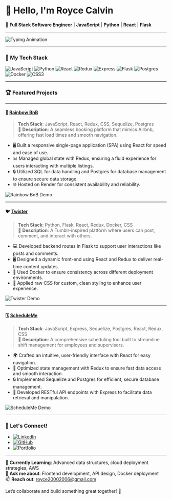 # 👋 Hello, I'm Royce Calvin

🚀 **Full Stack Software Engineer** | **JavaScript** | **Python** | **React** | **Flask**

---

![Typing Animation](https://readme-typing-svg.demolab.com?font=Fira+Code&duration=4000&pause=1000&color=00F761&center=true&vCenter=true&width=435&lines=Passionate+About+Web+Development;Full+Stack+Engineer;Quick+Learner+and+Problem+Solver)

---

### 🔧 My Tech Stack

![JavaScript](https://img.shields.io/badge/JavaScript-%23F7DF1E.svg?style=for-the-badge&logo=javascript&logoColor=black)
![Python](https://img.shields.io/badge/Python-%233776AB.svg?style=for-the-badge&logo=python&logoColor=white)
![React](https://img.shields.io/badge/React-%2361DAFB.svg?style=for-the-badge&logo=react&logoColor=black)
![Redux](https://img.shields.io/badge/Redux-%23764ABC.svg?style=for-the-badge&logo=redux&logoColor=white)
![Express](https://img.shields.io/badge/Express-%23000000.svg?style=for-the-badge&logo=express&logoColor=white)
![Flask](https://img.shields.io/badge/Flask-%23000000.svg?style=for-the-badge&logo=flask&logoColor=white)
![Postgres](https://img.shields.io/badge/Postgres-%23336791.svg?style=for-the-badge&logo=postgresql&logoColor=white)
![Docker](https://img.shields.io/badge/Docker-%232496ED.svg?style=for-the-badge&logo=docker&logoColor=white)
![CSS3](https://img.shields.io/badge/CSS3-%231572B6.svg?style=for-the-badge&logo=css3&logoColor=white)

---

### 🏆 Featured Projects

---

#### 🌈 [Rainbow BnB](https://rainbow-bnb.onrender.com)
> **Tech Stack**: JavaScript, React, Redux, CSS, Sequelize, Postgres  
> 🌟 **Description**: A seamless booking platform that mimics Airbnb, offering fast load times and smooth navigation.
- 🖥️ Built a responsive single-page application (SPA) using React for speed and ease of use.
- 📊 Managed global state with Redux, ensuring a fluid experience for users interacting with multiple listings.
- 🔒 Utilized SQL for data handling and Postgres for database management to ensure secure data storage.
- 🌐 Hosted on Render for consistent availability and reliability.

![Rainbow BnB Demo](https://media.giphy.com/media/26FLdmIp6wJr91JAI/giphy.gif)

---

#### 🐦 [Twister](https://twistr-pqag.onrender.com)
> **Tech Stack**: Python, Flask, React, Redux, Docker, CSS  
> 🌟 **Description**: A Tumblr-inspired platform where users can post, comment, and interact with others.
- 💻 Developed backend routes in Flask to support user interactions like posts and comments.
- 🖥️ Designed a dynamic front-end using React and Redux to deliver real-time content updates.
- 🐳 Used Docker to ensure consistency across different deployment environments.
- 🎨 Applied raw CSS for custom, clean styling to enhance user experience.

![Twister Demo](https://media.giphy.com/media/xT5LMqkzNxTOGcvf1i/giphy.gif)

---

#### 🗓️ [ScheduleMe](https://github.com/royce20002006/schedule-me)
> **Tech Stack**: JavaScript, Express, Sequelize, Postgres, React, Redux, CSS  
> 🌟 **Description**: A comprehensive scheduling tool built to streamline shift management for employees and supervisors.
- 🌍 Crafted an intuitive, user-friendly interface with React for easy navigation.
- 🚀 Optimized state management with Redux to ensure fast data access and smooth interaction.
- 🔒 Implemented Sequelize and Postgres for efficient, secure database management.
- 💼 Developed RESTful API endpoints with Express to facilitate data retrieval and manipulation.

![ScheduleMe Demo](https://media.giphy.com/media/l0HlBO7eyXzSZkJri/giphy.gif)

---

### 🤝 Let's Connect!

- [![LinkedIn](https://img.shields.io/badge/LinkedIn-0077B5?style=for-the-badge&logo=linkedin&logoColor=white)](https://www.linkedin.com/in/royce-calvin-10633743)
- [![GitHub](https://img.shields.io/badge/GitHub-100000?style=for-the-badge&logo=github&logoColor=white)](https://github.com/royce20002006)
- [![Portfolio](https://img.shields.io/badge/Portfolio-000000?style=for-the-badge&logo=internet-explorer&logoColor=white)](#)

---

🌱 **Currently Learning**: Advanced data structures, cloud deployment strategies, AWS  
💬 **Ask me about**: Frontend development, API design, Docker deployment  
📫 **Reach out**: royce20002006@gmail.com

Let’s collaborate and build something great together! 🚀
